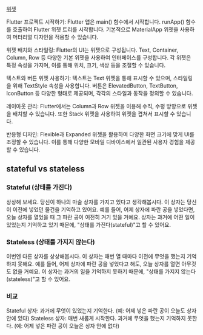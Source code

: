 <p><a href="https://cafe.naver.com/aiclubcafe/674">위젯</a></p>
<p>Flutter 프로젝트 시작하기: Flutter 앱은 main() 함수에서 시작합니다. runApp() 함수를 호출하여 Flutter 위젯 트리를 시작합니다. 기본적으로 MaterialApp 위젯을 사용하여 머터리얼 디자인을 적용할 수 있습니다.</p>
<p>위젯 배치와 스타일링: Flutter의 UI는 위젯으로 구성됩니다. Text, Container, Column, Row 등 다양한 기본 위젯을 사용하여 인터페이스를 구성합니다. 각 위젯은 특정 속성을 가지며, 이를 통해 위치, 크기, 색상 등을 조절할 수 있습니다.</p>
<p>텍스트와 버튼 위젯 사용하기: 텍스트는 Text 위젯을 통해 표시할 수 있으며, 스타일링을 위해 TextStyle 속성을 사용합니다. 버튼은 ElevatedButton, TextButton, IconButton 등 다양한 형태로 제공되며, 각각의 스타일과 동작을 정의할 수 있습니다.</p>
<p>레이아웃 관리: Flutter에서는 Column과 Row 위젯을 이용해 수직, 수평 방향으로 위젯을 배치할 수 있습니다. 또한 Stack 위젯을 사용하여 위젯을 겹쳐서 표시할 수 있습니다.</p>
<p>반응형 디자인: Flexible과 Expanded 위젯을 활용하여 다양한 화면 크기에 맞게 UI를 조정할 수 있습니다. 이를 통해 다양한 모바일 디바이스에서 일관된 사용자 경험을 제공할 수 있습니다.</p>
<h2 id="stateful-vs-stateless">stateful vs stateless</h2>
<h3 id="stateful-상태를-가진다">Stateful (상태를 가진다)</h3>
<p>상상해 보세요. 당신이 하나의 마술 상자를 가지고 있다고 생각해봅시다. 이 상자는 당신이 이전에 넣었던 물건을 기억하고 있어요. 예를 들어, 어제 상자에 파란 공을 넣었다면, 오늘 상자를 열었을 때 그 파란 공이 여전히 거기 있을 거예요. 상자는 과거에 어떤 일이 있었는지 기억하고 있기 때문에, &quot;상태를 가진다(stateful)&quot;고 할 수 있어요.</p>
<h3 id="stateless-상태를-가지지-않는다">Stateless (상태를 가지지 않는다)</h3>
<p>이번엔 다른 상자를 상상해봅시다. 이 상자는 매번 열 때마다 이전에 무엇을 했는지 기억하지 못해요. 예를 들어, 어제 상자에 파란 공을 넣었다고 해도, 오늘 상자를 열면 아무것도 없을 거예요. 이 상자는 과거의 일을 기억하지 못하기 때문에, &quot;상태를 가지지 않는다(stateless)&quot;고 할 수 있어요.</p>
<h3 id="비교">비교</h3>
<p>Stateful 상자: 과거에 무엇이 있었는지 기억한다. (예: 어제 넣은 파란 공이 오늘도 상자 안에 있다)
Stateless 상자: 매번 새롭게 시작한다. 과거에 무엇을 했는지 기억하지 못한다. (예: 어제 넣은 파란 공이 오늘은 상자 안에 없다)</p>